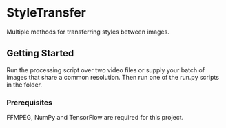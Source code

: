 # StyleTransfer

Multiple methods for transferring styles between images.

## Getting Started

Run the processing script over two video files or supply your batch of images that share a common resolution.
Then run one of the run.py scripts in the folder.

### Prerequisites

FFMPEG, NumPy and TensorFlow are required for this project.
